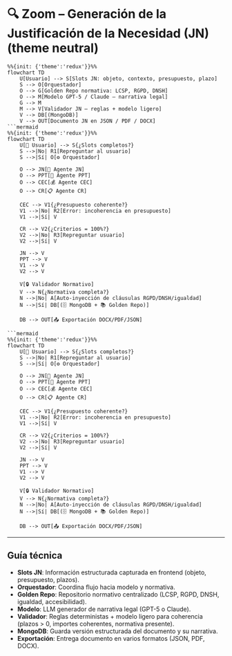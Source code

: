 # 🔍 Zoom – Generación de la Justificación de la Necesidad (JN) (theme neutral)

```mermaid
%%{init: {'theme':'redux'}}%%
flowchart TD
    U[Usuario] --> S[Slots JN: objeto, contexto, presupuesto, plazo]
    S --> O[Orquestador]
    O --> G[Golden Repo normativa: LCSP, RGPD, DNSH]
    O --> M[Modelo GPT-5 / Claude – narrativa legal]
    G --> M
    M --> V[Validador JN – reglas + modelo ligero]
    V --> DB[(MongoDB)]
    V --> OUT[Documento JN en JSON / PDF / DOCX]
```mermaid
%%{init: {'theme':'redux'}}%%
flowchart TD
    U[👤 Usuario] --> S{¿Slots completos?}
    S -->|No| R1[Repreguntar al usuario]
    S -->|Sí| O[⚙️ Orquestador]

    O --> JN[📄 Agente JN]
    O --> PPT[📑 Agente PPT]
    O --> CEC[💰 Agente CEC]
    O --> CR[📋 Agente CR]

    CEC --> V1{¿Presupuesto coherente?}
    V1 -->|No| R2[Error: incoherencia en presupuesto]
    V1 -->|Sí| V

    CR --> V2{¿Criterios = 100%?}
    V2 -->|No| R3[Repreguntar usuario]
    V2 -->|Sí| V

    JN --> V
    PPT --> V
    V1 --> V
    V2 --> V

    V[🔒 Validador Normativo]
    V --> N{¿Normativa completa?}
    N -->|No| A[Auto-inyección de cláusulas RGPD/DNSH/igualdad]
    N -->|Sí| DB[(🗄️ MongoDB + 📚 Golden Repo)]

    DB --> OUT[📤 Exportación DOCX/PDF/JSON]

```mermaid
%%{init: {'theme':'redux'}}%%
flowchart TD
    U[👤 Usuario] --> S{¿Slots completos?}
    S -->|No| R1[Repreguntar al usuario]
    S -->|Sí| O[⚙️ Orquestador]

    O --> JN[📄 Agente JN]
    O --> PPT[📑 Agente PPT]
    O --> CEC[💰 Agente CEC]
    O --> CR[📋 Agente CR]

    CEC --> V1{¿Presupuesto coherente?}
    V1 -->|No| R2[Error: incoherencia en presupuesto]
    V1 -->|Sí| V

    CR --> V2{¿Criterios = 100%?}
    V2 -->|No| R3[Repreguntar usuario]
    V2 -->|Sí| V

    JN --> V
    PPT --> V
    V1 --> V
    V2 --> V

    V[🔒 Validador Normativo]
    V --> N{¿Normativa completa?}
    N -->|No| A[Auto-inyección de cláusulas RGPD/DNSH/igualdad]
    N -->|Sí| DB[(🗄️ MongoDB + 📚 Golden Repo)]

    DB --> OUT[📤 Exportación DOCX/PDF/JSON]

```

---

## Guía técnica

- **Slots JN**: Información estructurada capturada en frontend (objeto, presupuesto, plazos).  
- **Orquestador**: Coordina flujo hacia modelo y normativa.  
- **Golden Repo**: Repositorio normativo centralizado (LCSP, RGPD, DNSH, igualdad, accesibilidad).  
- **Modelo**: LLM generador de narrativa legal (GPT-5 o Claude).  
- **Validador**: Reglas deterministas + modelo ligero para coherencia (plazos > 0, importes coherentes, normativa presente).  
- **MongoDB**: Guarda versión estructurada del documento y su narrativa.  
- **Exportación**: Entrega documento en varios formatos (JSON, PDF, DOCX).  
